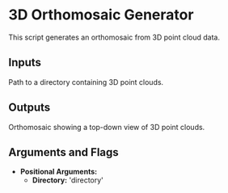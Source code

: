 # 3D Orthomosaic Generator
This script generates an orthomosaic from 3D point cloud data.

## Inputs
Path to a directory containing 3D point clouds.

## Outputs
Orthomosaic showing a top-down view of 3D point clouds.

## Arguments and Flags
* **Positional Arguments:** 
    * **Directory:** 'directory'
